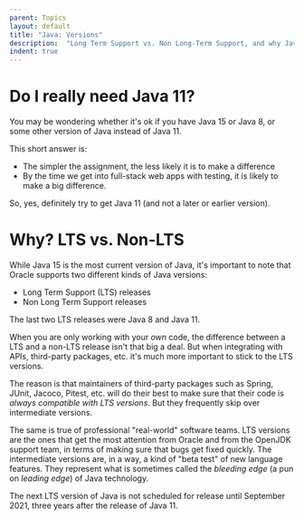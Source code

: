```yaml
---
parent: Topics
layout: default
title: "Java: Versions"
description:  "Long Term Support vs. Non Long-Term Support, and why Java 11"
indent: true
---
```


# Do I really need Java 11?  

You may be wondering whether it's ok if you have Java 15 or Java 8, or some other version of Java instead of Java 11.    

This short answer is: 
* The simpler the assignment, the less likely it is to make a difference
* By the time we get into full-stack web apps with testing, it is likely to make a big difference.

So, yes, definitely try to get Java 11 (and not a later or earlier version).

# Why?  LTS vs. Non-LTS

While Java 15 is the most current version of Java, it's important to 
note that Oracle supports two different kinds of Java versions:
* Long Term Support (LTS) releases
* Non Long Term Support releases

The last two LTS releases were Java 8 and Java 11.   

When you are only working with your *own* code, the difference between a LTS and a non-LTS release isn't that big a deal. 
But when integrating with APIs, third-party packages, etc. it's much more important to stick to the LTS versions.   

The reason is that maintainers of third-party packages such as Spring, JUnit, Jacoco, Pitest, etc. will do their best to make sure that their code is
*always compatible with LTS versions*.  But they frequently skip over intermediate versions.

The same is true of professional "real-world" software teams.  LTS versions are the ones that get the most attention from Oracle and from the OpenJDK support team, in terms of
making sure that bugs get fixed quickly.   The intermediate versions are, in a way, a kind of "beta test" of new language features.  They represent what is sometimes called
the *bleeding edge* (a pun on *leading edge*) of Java technology.

The next LTS version of Java is not scheduled for release until September 2021, three years after the release of Java 11.

